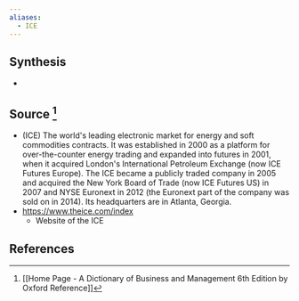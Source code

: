 ```yaml
---
aliases:
  - ICE
---
```

## Synthesis
- 
## Source [^1]
- (ICE) The world's leading electronic market for energy and soft commodities contracts. It was established in 2000 as a platform for over-the-counter energy trading and expanded into futures in 2001, when it acquired London's International Petroleum Exchange (now ICE Futures Europe). The ICE became a publicly traded company in 2005 and acquired the New York Board of Trade (now ICE Futures US) in 2007 and NYSE Euronext in 2012 (the Euronext part of the company was sold on in 2014). Its headquarters are in Atlanta, Georgia.
- https://www.theice.com/index
	- Website of the ICE
## References

[^1]: [[Home Page - A Dictionary of Business and Management 6th Edition by Oxford Reference]]